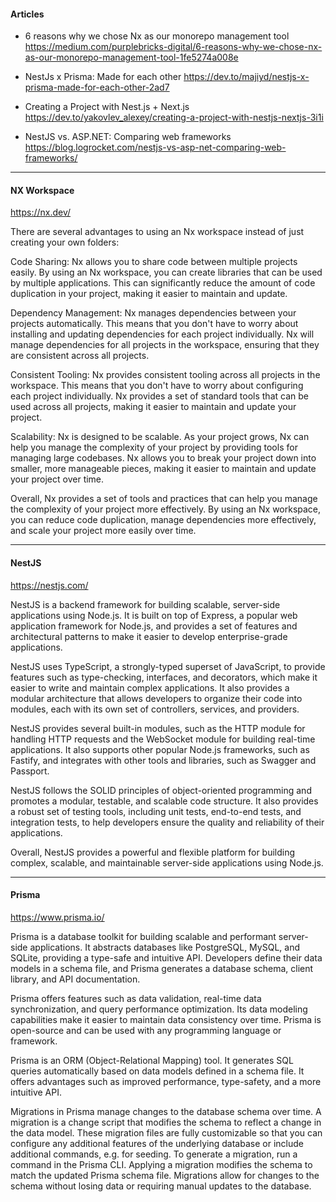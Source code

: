 #### Articles

- 6 reasons why we chose Nx as our monorepo management tool
  https://medium.com/purplebricks-digital/6-reasons-why-we-chose-nx-as-our-monorepo-management-tool-1fe5274a008e

- NestJs x Prisma: Made for each other
  https://dev.to/majiyd/nestjs-x-prisma-made-for-each-other-2ad7

- Creating a Project with Nest.js + Next.js
  https://dev.to/yakovlev_alexey/creating-a-project-with-nestjs-nextjs-3i1i

- NestJS vs. ASP.NET: Comparing web frameworks
  https://blog.logrocket.com/nestjs-vs-asp-net-comparing-web-frameworks/

---

#### NX Workspace

https://nx.dev/

There are several advantages to using an Nx workspace instead of just creating your own folders:

Code Sharing: Nx allows you to share code between multiple projects easily. By using an Nx workspace, you can create libraries that can be used by multiple applications. This can significantly reduce the amount of code duplication in your project, making it easier to maintain and update.

Dependency Management: Nx manages dependencies between your projects automatically. This means that you don't have to worry about installing and updating dependencies for each project individually. Nx will manage dependencies for all projects in the workspace, ensuring that they are consistent across all projects.

Consistent Tooling: Nx provides consistent tooling across all projects in the workspace. This means that you don't have to worry about configuring each project individually. Nx provides a set of standard tools that can be used across all projects, making it easier to maintain and update your project.

Scalability: Nx is designed to be scalable. As your project grows, Nx can help you manage the complexity of your project by providing tools for managing large codebases. Nx allows you to break your project down into smaller, more manageable pieces, making it easier to maintain and update your project over time.

Overall, Nx provides a set of tools and practices that can help you manage the complexity of your project more effectively. By using an Nx workspace, you can reduce code duplication, manage dependencies more effectively, and scale your project more easily over time.

---

#### NestJS

https://nestjs.com/

NestJS is a backend framework for building scalable, server-side applications using Node.js. It is built on top of Express, a popular web application framework for Node.js, and provides a set of features and architectural patterns to make it easier to develop enterprise-grade applications.

NestJS uses TypeScript, a strongly-typed superset of JavaScript, to provide features such as type-checking, interfaces, and decorators, which make it easier to write and maintain complex applications. It also provides a modular architecture that allows developers to organize their code into modules, each with its own set of controllers, services, and providers.

NestJS provides several built-in modules, such as the HTTP module for handling HTTP requests and the WebSocket module for building real-time applications. It also supports other popular Node.js frameworks, such as Fastify, and integrates with other tools and libraries, such as Swagger and Passport.

NestJS follows the SOLID principles of object-oriented programming and promotes a modular, testable, and scalable code structure. It also provides a robust set of testing tools, including unit tests, end-to-end tests, and integration tests, to help developers ensure the quality and reliability of their applications.

Overall, NestJS provides a powerful and flexible platform for building complex, scalable, and maintainable server-side applications using Node.js.

---

#### Prisma

https://www.prisma.io/

Prisma is a database toolkit for building scalable and performant server-side applications. It abstracts databases like PostgreSQL, MySQL, and SQLite, providing a type-safe and intuitive API. Developers define their data models in a schema file, and Prisma generates a database schema, client library, and API documentation.

Prisma offers features such as data validation, real-time data synchronization, and query performance optimization. Its data modeling capabilities make it easier to maintain data consistency over time. Prisma is open-source and can be used with any programming language or framework.

Prisma is an ORM (Object-Relational Mapping) tool. It generates SQL queries automatically based on data models defined in a schema file. It offers advantages such as improved performance, type-safety, and a more intuitive API.

Migrations in Prisma manage changes to the database schema over time. A migration is a change script that modifies the schema to reflect a change in the data model. These migration files are fully customizable so that you can configure any additional features of the underlying database or include additional commands, e.g. for seeding. To generate a migration, run a command in the Prisma CLI. Applying a migration modifies the schema to match the updated Prisma schema file. Migrations allow for changes to the schema without losing data or requiring manual updates to the database.
